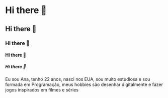  # Hi there 👋
 ## Hi there 👋 
 ### Hi there 👋
 #### Hi there 👋
 ##### Hi there 👋

Eu sou Ana, tenho 22 anos, nasci nos EUA, sou muito estudiosa e sou formada em Programação, meus hobbies são desenhar digitalmente e fazer jogos inspirados em filmes e séries
